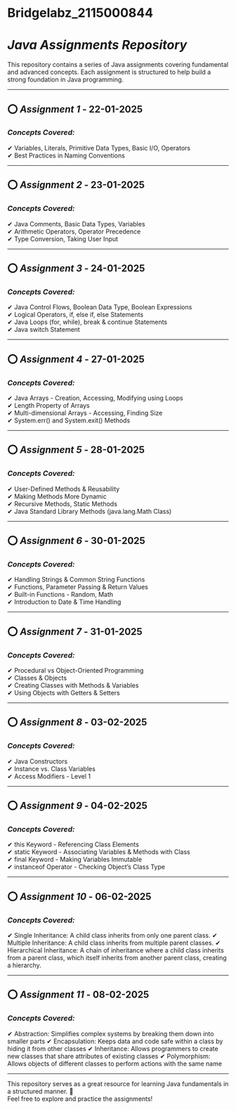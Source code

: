 # Bridgelabz_2115000844
# *Java Assignments Repository*

This repository contains a series of Java assignments covering fundamental and advanced concepts. Each assignment is structured to help build a strong foundation in Java programming.

---

## ⭕ *Assignment 1* - 22-01-2025  
### *Concepts Covered:*  
✔ Variables, Literals, Primitive Data Types, Basic I/O, Operators  
✔ Best Practices in Naming Conventions  

---

## ⭕ *Assignment 2* - 23-01-2025  
### *Concepts Covered:*  
✔ Java Comments, Basic Data Types, Variables  
✔ Arithmetic Operators, Operator Precedence  
✔ Type Conversion, Taking User Input  

---

## ⭕ *Assignment 3* - 24-01-2025  
### *Concepts Covered:*  
✔ Java Control Flows, Boolean Data Type, Boolean Expressions  
✔ Logical Operators, if, else if, else Statements  
✔ Java Loops (for, while), break & continue Statements  
✔ Java switch Statement  

---

## ⭕ *Assignment 4* - 27-01-2025  
### *Concepts Covered:*  
✔ Java Arrays - Creation, Accessing, Modifying using Loops  
✔ Length Property of Arrays  
✔ Multi-dimensional Arrays - Accessing, Finding Size  
✔ System.err() and System.exit() Methods  

---

## ⭕ *Assignment 5* - 28-01-2025  
### *Concepts Covered:*  
✔ User-Defined Methods & Reusability  
✔ Making Methods More Dynamic  
✔ Recursive Methods, Static Methods  
✔ Java Standard Library Methods (java.lang.Math Class)  

---

## ⭕ *Assignment 6* - 30-01-2025  
### *Concepts Covered:*  
✔ Handling Strings & Common String Functions  
✔ Functions, Parameter Passing & Return Values  
✔ Built-in Functions - Random, Math  
✔ Introduction to Date & Time Handling  

---

## ⭕ *Assignment 7* - 31-01-2025  
### *Concepts Covered:*  
✔ Procedural vs Object-Oriented Programming  
✔ Classes & Objects  
✔ Creating Classes with Methods & Variables  
✔ Using Objects with Getters & Setters  

---

## ⭕ *Assignment 8* - 03-02-2025  
### *Concepts Covered:*  
✔ Java Constructors  
✔ Instance vs. Class Variables  
✔ Access Modifiers - Level 1  

---

## ⭕ *Assignment 9* - 04-02-2025  
### *Concepts Covered:*  
✔ this Keyword - Referencing Class Elements  
✔ static Keyword - Associating Variables & Methods with Class  
✔ final Keyword - Making Variables Immutable  
✔ instanceof Operator - Checking Object’s Class Type  

---

## ⭕ *Assignment 10* - 06-02-2025  
### *Concepts Covered:*  
✔ Single Inheritance: A child class inherits from only one parent class. 
✔ Multiple Inheritance: A child class inherits from multiple parent classes. 
✔ Hierarchical Inheritance: A chain of inheritance where a child class inherits from a parent class, which itself inherits from another parent class, creating a hierarchy.  

---

## ⭕ *Assignment 11* - 08-02-2025  
### *Concepts Covered:*  
✔ Abstraction: Simplifies complex systems by breaking them down into smaller parts 
✔ Encapsulation: Keeps data and code safe within a class by hiding it from other classes 
✔ Inheritance: Allows programmers to create new classes that share attributes of existing classes 
✔ Polymorphism: Allows objects of different classes to perform actions with the same name 

---

This repository serves as a great resource for learning Java fundamentals in a structured manner. 🚀  
Feel free to explore and practice the assignments!
